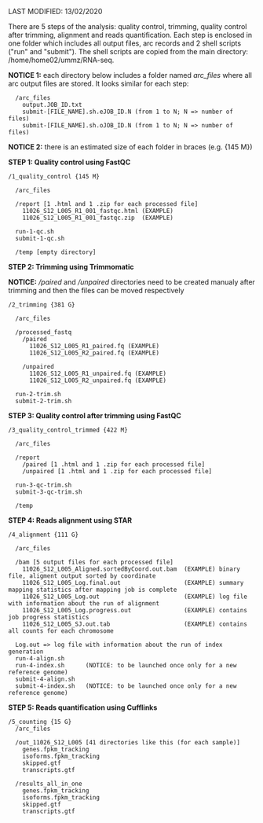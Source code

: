 LAST MODIFIED: 13/02/2020

There are 5 steps of the analysis: quality control, trimming, quality control after trimming, alignment and reads quantification. Each step is enclosed in one folder which includes all output files, arc records and 2 shell scripts ("run" and "submit"). The shell scripts are copied from the main directory: /home/home02/ummz/RNA-seq.

**NOTICE 1:** each directory below includes a folder named *arc_files* where all arc output files are stored. It looks similar for each step:
```
  /arc_files
    output.JOB_ID.txt
    submit-[FILE_NAME].sh.eJOB_ID.N (from 1 to N; N => number of files) 
    submit-[FILE_NAME].sh.oJOB_ID.N (from 1 to N; N => number of files)
 ``` 

**NOTICE 2:** there is an estimated size of each folder in braces (e.g. {145 M}) 

**STEP 1: Quality control using FastQC**
```
/1_quality_control {145 M} 

  /arc_files

  /report [1 .html and 1 .zip for each processed file]
    11026_S12_L005_R1_001_fastqc.html (EXAMPLE)
    11026_S12_L005_R1_001_fastqc.zip  (EXAMPLE)

  run-1-qc.sh
  submit-1-qc.sh

  /temp [empty directory]
```

**STEP 2: Trimming using Trimmomatic**

**NOTICE:** */paired* and */unpaired* directories need to be created manualy after trimming and then the files can be moved respectively
```
/2_trimming {381 G}

  /arc_files 
    
  /processed_fastq
    /paired
      11026_S12_L005_R1_paired.fq (EXAMPLE)
      11026_S12_L005_R2_paired.fq (EXAMPLE)
      
    /unpaired
      11026_S12_L005_R1_unpaired.fq (EXAMPLE)
      11026_S12_L005_R2_unpaired.fq (EXAMPLE)
   
  run-2-trim.sh
  submit-2-trim.sh
```

**STEP 3: Quality control after trimming using FastQC**
```
/3_quality_control_trimmed {422 M}

  /arc_files
  
  /report
    /paired [1 .html and 1 .zip for each processed file]
    /unpaired [1 .html and 1 .zip for each processed file]
  
  run-3-qc-trim.sh
  submit-3-qc-trim.sh

  /temp
```

**STEP 4: Reads alignment using STAR**
```
/4_alignment {111 G}

  /arc_files
    
  /bam [5 output files for each processed file]
    11026_S12_L005_Aligned.sortedByCoord.out.bam  (EXAMPLE) binary file, aligment output sorted by coordinate
    11026_S12_L005_Log.final.out                  (EXAMPLE) summary mapping statistics after mapping job is complete
    11026_S12_L005_Log.out                        (EXAMPLE) log file with information about the run of alignment
    11026_S12_L005_Log.progress.out               (EXAMPLE) contains job progress statistics 
    11026_S12_L005_SJ.out.tab                     (EXAMPLE) contains all counts for each chromosome
  
  Log.out => log file with information about the run of index generation
  run-4-align.sh
  run-4-index.sh      (NOTICE: to be launched once only for a new reference genome)
  submit-4-align.sh
  submit-4-index.sh   (NOTICE: to be launched once only for a new reference genome)
```

**STEP 5: Reads quantification using Cufflinks**
```
/5_counting {15 G}
  /arc_files
    
  /out_11026_S12_L005 [41 directories like this (for each sample)]
    genes.fpkm_tracking  
    isoforms.fpkm_tracking  
    skipped.gtf  
    transcripts.gtf
    
  /results_all_in_one
    genes.fpkm_tracking
    isoforms.fpkm_tracking
    skipped.gtf
    transcripts.gtf
```
  

